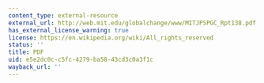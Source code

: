 ```yaml
---
content_type: external-resource
external_url: http://web.mit.edu/globalchange/www/MITJPSPGC_Rpt138.pdf
has_external_license_warning: true
license: https://en.wikipedia.org/wiki/All_rights_reserved
status: ''
title: PDF
uid: e5e2dc0c-c5fc-4279-ba58-43cd3c0a3f1c
wayback_url: ''
---
```

